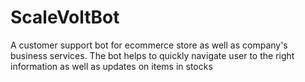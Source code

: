 # ScaleVoltBot
A customer support bot for ecommerce store as well as company's business services. The bot helps to quickly navigate user to the right information as well as updates on items in stocks 
